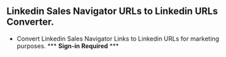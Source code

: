 ## Linkedin Sales Navigator URLs to Linkedin URLs Converter.

- Convert Linkedin Sales Navigator Links to Linkedin URLs for marketing purposes. *** **Sign-in Required** ***

